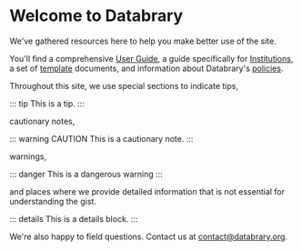 # Welcome to Databrary

We've gathered resources here to help you make better use of the site.

You'll find a comprehensive [User Guide](user.md), a guide specifically for [Institutions](institutions.md), a set of [template](templates.md) documents, and information about Databrary's [policies](policies.md).

Throughout this site, we use special sections to indicate tips,

::: tip
This is a tip.
:::

cautionary notes,

::: warning CAUTION
This is a cautionary note.
:::

warnings,

::: danger
This is a dangerous warning
:::

and places where we provide detailed information that is not essential for understanding the gist.

::: details
This is a details block.
:::

We're also happy to field questions.
Contact us at <contact@databrary.org>.
